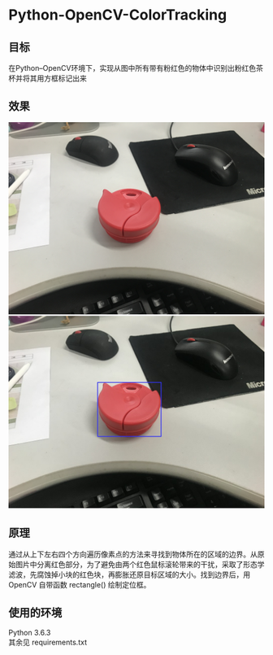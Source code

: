 # Python-OpenCV-ColorTracking
## 目标
在Python–OpenCV环境下，实现从图中所有带有粉红色的物体中识别出粉红色茶杯并将其用方框标记出来
## 效果
![origin](https://github.com/Oslomayor/Python-OpenCV-ColorTracking/blob/master/origin.jpg?raw=true "origin")
![result](https://github.com/Oslomayor/Python-OpenCV-ColorTracking/blob/master/result.jpg?raw=true "result")
## 原理
通过从上下左右四个方向遍历像素点的方法来寻找到物体所在的区域的边界。从原始图片中分离红色部分，为了避免由两个红色鼠标滚轮带来的干扰，采取了形态学滤波，先腐蚀掉小块的红色块，再膨胀还原目标区域的大小。找到边界后，用 OpenCV 自带函数 rectangle() 绘制定位框。
## 使用的环境
Python 3.6.3  
其余见 requirements.txt
